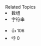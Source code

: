 <div><div>Related Topics</div><div><li>数组</li><li>字符串</li></div></div><br><div><li>👍 106</li><li>👎 0</li></div>